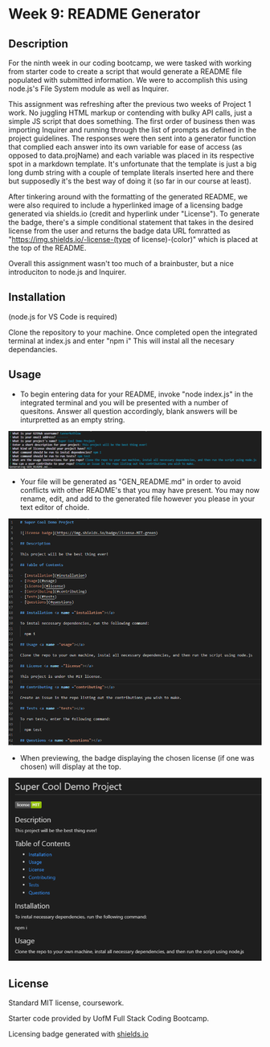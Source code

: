 # Week 9: README Generator

## Description

For the ninth week in our coding bootcamp, we were tasked with working from starter code to create a script that would generate a README file populated with submitted information. We were to accomplish this using node.js's File System module as well as Inquirer.

This assignment was refreshing after the previous two weeks of Project 1 work. No juggling HTML markup or contending with bulky API calls, just a simple JS script that does something. The first order of business then was importing Inquirer and running through the list of prompts as defined in the project guidelines. The responses were then sent into a generator function that complied each answer into its own variable for ease of access (as opposed to data.projName) and each variable was placed in its respective spot in a markdown template. It's unfortunate that the template is just a big long dumb string with a couple of template literals inserted here and there but supposedly it's the best way of doing it (so far in our course at least).

After tinkering around with the formatting of the generated README, we were also required to include a hyperlinked image of a licensing badge generated via shields.io (credit and hyperlink under "License"). To generate the badge, there's a simple conditional statement that takes in the desired license from the user and returns the badge data URL fomratted as "https://img.shields.io/-license-(type of license)-(color)" which is placed at the top of the README.

Overall this assignment wasn't too much of a brainbuster, but a nice introduciton to node.js and Inquirer.

## Installation

(node.js for VS Code is required)

Clone the repository to your machine. Once completed open the integrated terminal at index.js and enter "npm i" This will instal all the necesary dependancies.

## Usage

- To begin entering data for your README, invoke "node index.js" in the integrated terminal and you will be presented with a number of quesitons. Answer all question accordingly, blank answers will be inturpretted as an empty string.

![command prompt](./assets/images/command_prompt.png)

- Your file will be generated as "GEN_README.md" in order to avoid conflicts with other README's that you may have present. You may now rename, edit, and add to the generated file however you please in your text editor of choide.

![generated markdown](./assets/images/generated_markdown.PNG)

- When previewing, the badge displaying the chosen license (if one was chosen) will display at the top.

![generated markdown preview](./assets/images/generated_markdown_preview.PNG)

## License 

Standard MIT license, coursework.

Starter code provided by UofM Full Stack Coding Bootcamp.

Licensing badge generated with [shields.io](https://shields.io/)